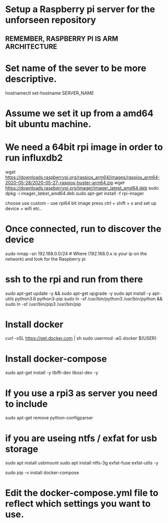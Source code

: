# Setup a Raspberry pi server for the unforseen repository
## REMEMBER, RASPBERRY PI IS ARM ARCHITECTURE ##

# Set name of the sever to be more descriptive. 
hostnamectl set-hostname SERVER_NAME

# Assume we set it up from a amd64 bit ubuntu machine.
# We need a 64bit rpi image in order to run influxdb2
wget https://downloads.raspberrypi.org/raspios_arm64/images/raspios_arm64-2020-05-28/2020-05-27-raspios-buster-arm64.zip
wget https://downloads.raspberrypi.org/imager/imager_latest_amd64.deb
sudo dpkg -i imager_latest_amd64.deb
sudo apt-get install -f
rpi-imager

choose use custom - use rpi64 bit image
press ctrl + shift + x and set up device + wifi etc..

# Once connected, run to discover the device
sudo nmap -sn 192.168.0.0/24 # Where (192.168.0.x is your ip on the network) and look for the Raspberry pi

# ssh to the rpi and run from there
sudo apt-get update -y && sudo apt-get upgrade -y
sudo apt install -y apt-utils python3.6 python3-pip
sudo ln -sf /usr/bin/python3 /usr/bin/python && sudo ln -sf /usr/bin/pip3 /usr/bin/pip

# Install docker
curl -sSL https://get.docker.com | sh
sudo usermod -aG docker ${USER}

# Install docker-compose
sudo apt-get install -y libffi-dev libssl-dev -y
# If you use a rpi3 as server you need to include
sudo apt-get remove python-configparser

# if you are useing ntfs / exfat for usb storage 
sudo apt install usbmount
sudo apt install ntfs-3g exfat-fuse exfat-utils -y

sudo pip -v install docker-compose

# Edit the docker-compose.yml file to reflect which settings you want to use.
